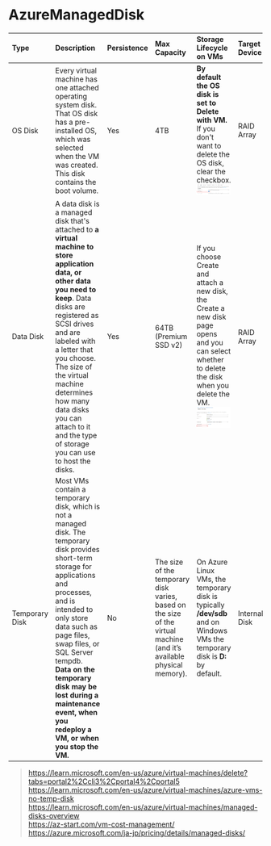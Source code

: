 # AzureManagedDisk

| Type | Description | Persistence | Max Capacity | Storage Lifecycle on VMs | Target Device |
| :--- | :--- | :--- | :--- | :--- | :--- |
| OS Disk | Every virtual machine has one attached operating system disk. That OS disk has a pre-installed OS, which was selected when the VM was created. This disk contains the boot volume. | Yes | 4TB | **By default the OS disk is set to Delete with VM.** If you don't want to delete the OS disk, clear the checkbox.<br> ![delete-disk.png](https://github.com/developer-onizuka/AzureManagedDisk/blob/main/delete-disk.png)| RAID Array |
| Data Disk | A data disk is a managed disk that's attached to **a virtual machine to store application data, or other data you need to keep**. Data disks are registered as SCSI drives and are labeled with a letter that you choose.<br> The size of the virtual machine determines how many data disks you can attach to it and the type of storage you can use to host the disks. | Yes | 64TB (Premium SSD v2) | If you choose Create and attach a new disk, the Create a new disk page opens and you can select whether to delete the disk when you delete the VM.<br> ![delete-data-disk.png](https://github.com/developer-onizuka/AzureManagedDisk/blob/main/delete-data-disk.png)| RAID Array |
| Temporary Disk | Most VMs contain a temporary disk, which is not a managed disk. The temporary disk provides short-term storage for applications and processes, and is intended to only store data such as page files, swap files, or SQL Server tempdb. **Data on the temporary disk may be lost during a maintenance event, when you redeploy a VM, or when you stop the VM.** | No | The size of the temporary disk varies, based on the size of the virtual machine (and it’s available physical memory). | On Azure Linux VMs, the temporary disk is typically **/dev/sdb** and on Windows VMs the temporary disk is **D:** by default. | Internal Disk |

> https://learn.microsoft.com/en-us/azure/virtual-machines/delete?tabs=portal2%2Ccli3%2Cportal4%2Cportal5 <br>
> https://learn.microsoft.com/en-us/azure/virtual-machines/azure-vms-no-temp-disk <br>
> https://learn.microsoft.com/en-us/azure/virtual-machines/managed-disks-overview <br>
> https://az-start.com/vm-cost-management/ <br>
> https://azure.microsoft.com/ja-jp/pricing/details/managed-disks/ <br>
